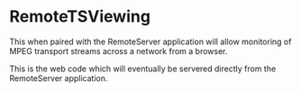 RemoteTSViewing
===============

This when paired with the RemoteServer application will allow monitoring of MPEG transport streams across a network from a browser.

This is the web code which will eventually be servered directly from the RemoteServer application.
